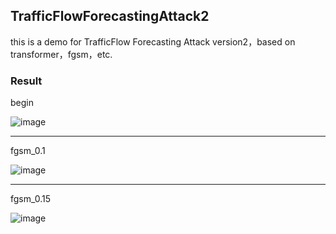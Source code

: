 ## TrafficFlowForecastingAttack2
this is a demo for TrafficFlow Forecasting Attack version2，based on transformer，fgsm，etc.


### Result
begin

![image](https://github.com/S16201512/TrafficFlowForecastingAttack2/blob/master/result/begin_img/result_0.png)

---

fgsm_0.1

![image](https://github.com/S16201512/TrafficFlowForecastingAttack2/blob/master/result/result_for_fgsm/result_0.1_2.png)


---

fgsm_0.15

![image](https://github.com/S16201512/TrafficFlowForecastingAttack2/blob/master/result/result_for_fgsm/result_0.15_3.png)